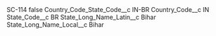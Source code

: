 <?xml version="1.0" encoding="UTF-8"?>
<CustomMetadata xmlns="http://soap.sforce.com/2006/04/metadata" xmlns:xsi="http://www.w3.org/2001/XMLSchema-instance" xmlns:xsd="http://www.w3.org/2001/XMLSchema">
    <label>SC-114</label>
    <protected>false</protected>
    <values>
        <field>Country_Code_State_Code__c</field>
        <value xsi:type="xsd:string">IN-BR</value>
    </values>
    <values>
        <field>Country_Code__c</field>
        <value xsi:type="xsd:string">IN</value>
    </values>
    <values>
        <field>State_Code__c</field>
        <value xsi:type="xsd:string">BR</value>
    </values>
    <values>
        <field>State_Long_Name_Latin__c</field>
        <value xsi:type="xsd:string">Bihar</value>
    </values>
    <values>
        <field>State_Long_Name_Local__c</field>
        <value xsi:type="xsd:string">Bihar</value>
    </values>
</CustomMetadata>
